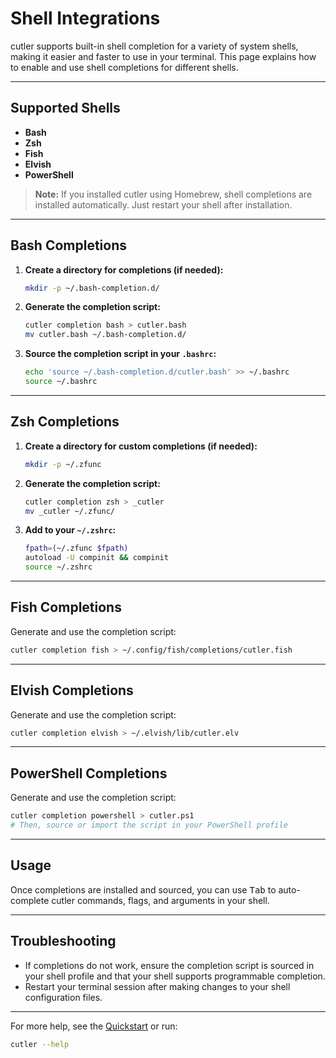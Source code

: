 # Shell Integrations

cutler supports built-in shell completion for a variety of system shells, making it easier and faster to use in your terminal. This page explains how to enable and use shell completions for different shells.

---

## Supported Shells

- **Bash**
- **Zsh**
- **Fish**
- **Elvish**
- **PowerShell**

> **Note:** If you installed cutler using Homebrew, shell completions are installed automatically. Just restart your shell after installation.

---

## Bash Completions

1. **Create a directory for completions (if needed):**

    ```bash
    mkdir -p ~/.bash-completion.d/
    ```

2. **Generate the completion script:**

    ```bash
    cutler completion bash > cutler.bash
    mv cutler.bash ~/.bash-completion.d/
    ```

3. **Source the completion script in your `.bashrc`:**

    ```bash
    echo 'source ~/.bash-completion.d/cutler.bash' >> ~/.bashrc
    source ~/.bashrc
    ```

---

## Zsh Completions

1. **Create a directory for custom completions (if needed):**

    ```bash
    mkdir -p ~/.zfunc
    ```

2. **Generate the completion script:**

    ```bash
    cutler completion zsh > _cutler
    mv _cutler ~/.zfunc/
    ```

3. **Add to your `~/.zshrc`:**

    ```bash
    fpath=(~/.zfunc $fpath)
    autoload -U compinit && compinit
    source ~/.zshrc
    ```

---

## Fish Completions

Generate and use the completion script:

```bash
cutler completion fish > ~/.config/fish/completions/cutler.fish
```

---

## Elvish Completions

Generate and use the completion script:

```bash
cutler completion elvish > ~/.elvish/lib/cutler.elv
```

---

## PowerShell Completions

Generate and use the completion script:

```bash
cutler completion powershell > cutler.ps1
# Then, source or import the script in your PowerShell profile
```

---

## Usage

Once completions are installed and sourced, you can use <kbd>Tab</kbd> to auto-complete cutler commands, flags, and arguments in your shell.

---

## Troubleshooting

- If completions do not work, ensure the completion script is sourced in your shell profile and that your shell supports programmable completion.
- Restart your terminal session after making changes to your shell configuration files.

---

For more help, see the [Quickstart](./quickstart.md) or run:

```bash
cutler --help
```
